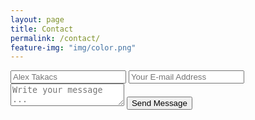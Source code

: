 ```yaml
---
layout: page
title: Contact
permalink: /contact/
feature-img: "img/color.png"
---
```



<form action="https://getsimpleform.com/messages?form_api_token=105d9a6b9fc6117ad8c690b08c870a97" method="post">
  <!-- the redirect_to is optional, the form will redirect to the referrer on submission -->
  <input type='hidden' name='redirect_to' value='http://alextakacs.co/thank-you/' />
  <input type='text' name='name' placeholder='Alex Takacs' />
  <input type='email' name='email' placeholder='Your E-mail Address' />
  <textarea name='message' placeholder='Write your message ...'></textarea>
  <input type='submit' value='Send Message' />
</form>
